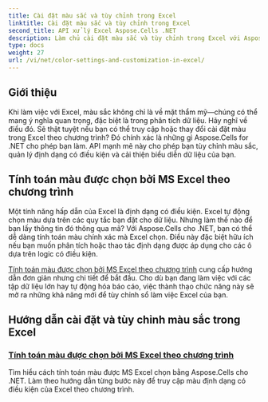 ```yaml
---
title: Cài đặt màu sắc và tùy chỉnh trong Excel
linktitle: Cài đặt màu sắc và tùy chỉnh trong Excel
second_title: API xử lý Excel Aspose.Cells .NET
description: Làm chủ cài đặt màu sắc và tùy chỉnh trong Excel với Aspose.Cells cho .NET. Tìm hiểu cách tính toán màu sắc đã chọn của Excel theo chương trình trong hướng dẫn từng bước này.
type: docs
weight: 27
url: /vi/net/color-settings-and-customization-in-excel/
---
```

## Giới thiệu

Khi làm việc với Excel, màu sắc không chỉ là về mặt thẩm mỹ—chúng có thể mang ý nghĩa quan trọng, đặc biệt là trong phân tích dữ liệu. Hãy nghĩ về điều đó. Sẽ thật tuyệt nếu bạn có thể truy cập hoặc thay đổi cài đặt màu trong Excel theo chương trình? Đó chính xác là những gì Aspose.Cells for .NET cho phép bạn làm. API mạnh mẽ này cho phép bạn tùy chỉnh màu sắc, quản lý định dạng có điều kiện và cải thiện biểu diễn dữ liệu của bạn.

## Tính toán màu được chọn bởi MS Excel theo chương trình

Một tính năng hấp dẫn của Excel là định dạng có điều kiện. Excel tự động chọn màu dựa trên các quy tắc bạn đặt cho dữ liệu. Nhưng làm thế nào để bạn lấy thông tin đó thông qua mã? Với Aspose.Cells cho .NET, bạn có thể dễ dàng tính toán màu chính xác mà Excel chọn. Điều này đặc biệt hữu ích nếu bạn muốn phân tích hoặc thao tác định dạng được áp dụng cho các ô dựa trên logic có điều kiện.

[Tính toán màu được chọn bởi MS Excel theo chương trình](./compute-color-chosen-by-ms-excel/) cung cấp hướng dẫn đơn giản nhưng chi tiết để bắt đầu. Cho dù bạn đang làm việc với các tập dữ liệu lớn hay tự động hóa báo cáo, việc thành thạo chức năng này sẽ mở ra những khả năng mới để tùy chỉnh sổ làm việc Excel của bạn.

## Hướng dẫn cài đặt và tùy chỉnh màu sắc trong Excel
### [Tính toán màu được chọn bởi MS Excel theo chương trình](./compute-color-chosen-by-ms-excel/)
Tìm hiểu cách tính toán màu được MS Excel chọn bằng Aspose.Cells cho .NET. Làm theo hướng dẫn từng bước này để truy cập màu định dạng có điều kiện của Excel theo chương trình.